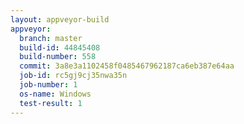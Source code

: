 ```yaml
---
layout: appveyor-build
appveyor:
  branch: master
  build-id: 44845408
  build-number: 558
  commit: 3a8e3a1102458f0485467962187ca6eb387e64aa
  job-id: rc5gj9cj35nwa35n
  job-number: 1
  os-name: Windows
  test-result: 1
---
```

